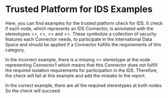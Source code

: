 # Trusted Platform for IDS Examples

Here, you can find examples for the trusted platform check for IDS.
It check if each node, which represents an IDS Connector, is annotated with the stereotypes <<certified>>, <<encryption>>, <<isolated>> and <<verified>>.
These symbolize a collection of security features each Connector needs, to participate in the International Data Space and should be applied if a Connector fulfills the requirements of this category.


In the incorrect example, there is a missing <<isolated>> stereotype at the node representing Connector1 which means that this Connector does not fulfill the required isolation requirements for participation in the IDS.
Therefore, the check will fail at this example and add the mistake to the report.

In the correct example, there are all the required stereotypes at both nodes. 
So the check will succeed.